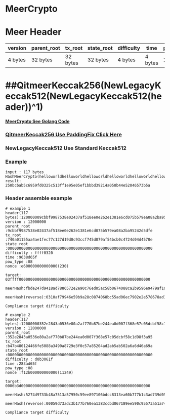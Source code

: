 # MeerCrypto

# Meer Header

| version	| parent_root	| tx_root	| state_root | difficulty 	| time | pow_type | nonce 
| ---| --- | --- | --- | --- | --- |  --- |  --- |
| 4 bytes	|32 bytes	|32 bytes	| 32 bytes	| 4 bytes	| 4 bytes | 1 byte |8 bytes 

# ##QitmeerKeccak256(NewLegacyKeccak512(NewLegacyKeccak512(header))^1)
#### [MeerCrypto See Golang Code](https://github.com/jamesvan2019/meer/blob/meer_pow/common/hash/hashfuncs_meer_crypto.go)
### [QitmeerKeccak256 Use PaddingFix Click Here](git@github.com:jamesvan2019/keccakhash_c.git)

### NewLegacyKeccak512 Use Standard Keccak512

### Example
```golang
input : 117 bytes
HashMeerCrypto(helloworldhelloworldhelloworldhelloworldhelloworldhelloworldhelloworldhelloworldhelloworldhelloworldhelloworldhel)
result: 250bcbab5c6959fd0325c513ff1e95e05ef1bbbd39214a050b44e52046573b5a

```
### Header assemble example
```golang
# example 1
header(117 bytes):120000009cbbf9987538e02437af518ee0e262e1381e6cd075b579ea08a2ba95242d5dfe740a01155aa4ae1fec77c127d19d0c93ccf745d879af54bcb0c4724d04d4570e0000000000000000000000000000000000000000000000000000000000000000ffff03209638d65f08e600000000000000
version : 12000000
parent_root :9cbbf9987538e02437af518ee0e262e1381e6cd075b579ea08a2ba95242d5dfe
tx_root :740a01155aa4ae1fec77c127d19d0c93ccf745d879af54bcb0c4724d04d4570e
state_root :0000000000000000000000000000000000000000000000000000000000000000
difficulty : ffff0320
time :9638d65f
pow_type :08
nonce :e600000000000000(230)

target: 
03ffff0000000000000000000000000000000000000000000000000000000000

meerHash:fbde247d9418ad7886572e2e90c76ed05ac58b0674088ca2b9596e9479af1003

meerHash(reverse):0310af79946e59b9a28c0874068bc55ad06ec7902e2e578678ad18947d24defb

Compliance target difficulty

# example 2
header(117 bytes):12000000352e2843a0536e80a2af770b87be244ea0d007f368e57c05dcbf58c1d98f3a95b47b480124466fe5088a3490a8729e3f0c57a85204ad2ab5ab502a6a6d46a69a0000000000000000000000000000000000000000000000000000000000000000d0b3061f283ad65f08f12b000000000000
version : 12000000
parent_root :352e2843a0536e80a2af770b87be244ea0d007f368e57c05dcbf58c1d98f3a95
tx_root :b47b480124466fe5088a3490a8729e3f0c57a85204ad2ab5ab502a6a6d46a69a
state_root :0000000000000000000000000000000000000000000000000000000000000000
difficulty : d0b3061f
time :283ad65f
pow_type :08
nonce :f12b000000000000(11249)

target: 
0006b3d000000000000000000000000000000000000000000000000000000000

meerHash:5274d9733b48a7513a57950c59ee897106bdcc8313ea60b777b1c3ad739d0500

meerHash(reverse):00059d73adc3b177b760ea1383ccbd067189ee590c95573a51a7483b73d97452

Compliance target difficulty
```